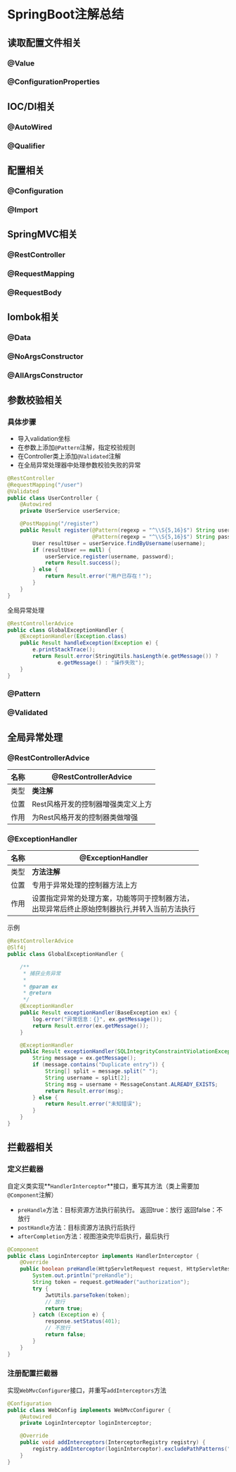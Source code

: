 # SpringBoot注解总结

## 读取配置文件相关

### @Value

### @ConfigurationProperties

## IOC/DI相关

### @AutoWired

### @Qualifier

## 配置相关

### @Configuration

### @Import

## SpringMVC相关

### @RestController

### @RequestMapping

### @RequestBody

## lombok相关

### @Data

### @NoArgsConstructor

### @AllArgsConstructor

## 参数校验相关

### 具体步骤

- 导入validation坐标
- 在参数上添加`@Pattern`注解，指定校验规则
- 在Controller类上添加`@Validated`注解
- 在全局异常处理器中处理参数校验失败的异常

```java
@RestController
@RequestMapping("/user")
@Validated
public class UserController {
    @Autowired
    private UserService userService;

    @PostMapping("/register")
    public Result register(@Pattern(regexp = "^\\S{5,16}$") String username,
                           @Pattern(regexp = "^\\S{5,16}$") String password) {
        User resultUser = userService.findByUsername(username);
        if (resultUser == null) {
            userService.register(username, password);
            return Result.success();
        } else {
            return Result.error("用户已存在！");
        }
    }
}
```

全局异常处理

```java
@RestControllerAdvice
public class GlobalExceptionHandler {
    @ExceptionHandler(Exception.class)
    public Result handleException(Exception e) {
        e.printStackTrace();
        return Result.error(StringUtils.hasLength(e.getMessage()) ?
                e.getMessage() : "操作失败");
    }
}
```

### @Pattern

### @Validated

## 全局异常处理

### @RestControllerAdvice

| 名称 | @RestControllerAdvice              |
| ---- | ---------------------------------- |
| 类型 | **类注解**                         |
| 位置 | Rest风格开发的控制器增强类定义上方 |
| 作用 | 为Rest风格开发的控制器类做增强     |

### @ExceptionHandler

| 名称 | @ExceptionHandler                                            |
| ---- | ------------------------------------------------------------ |
| 类型 | **方法注解**                                                 |
| 位置 | 专用于异常处理的控制器方法上方                               |
| 作用 | 设置指定异常的处理方案，功能等同于控制器方法，<br/>出现异常后终止原始控制器执行,并转入当前方法执行 |

示例

```java
@RestControllerAdvice
@Slf4j
public class GlobalExceptionHandler {

    /**
     * 捕获业务异常
     *
     * @param ex
     * @return
     */
    @ExceptionHandler
    public Result exceptionHandler(BaseException ex) {
        log.error("异常信息：{}", ex.getMessage());
        return Result.error(ex.getMessage());
    }

    @ExceptionHandler
    public Result exceptionHandler(SQLIntegrityConstraintViolationException ex) {
        String message = ex.getMessage();
        if (message.contains("Duplicate entry")) {
            String[] split = message.split(" ");
            String username = split[2];
            String msg = username + MessageConstant.ALREADY_EXISTS;
            return Result.error(msg);
        } else {
            return Result.error("未知错误");
        }
    }
}
```

## 拦截器相关

### 定义拦截器

自定义类实现**`HandlerInterceptor`**接口，重写其方法（类上需要加`@Component`注解）

- `preHandle`方法：目标资源方法执行前执行。 返回true：放行 返回false：不放行
- `postHandle`方法：目标资源方法执行后执行
- `afterCompletion`方法：视图渲染完毕后执行，最后执行

```java
@Component
public class LoginInterceptor implements HandlerInterceptor {
    @Override
    public boolean preHandle(HttpServletRequest request, HttpServletResponse response, Object handler) throws Exception {
        System.out.println("preHandle");
        String token = request.getHeader("authorization");
        try {
            JwtUtils.parseToken(token);
            // 放行
            return true;
        } catch (Exception e) {
            response.setStatus(401);
            // 不放行
            return false;
        }
    }
}
```

### 注册配置拦截器

实现`WebMvcConfigurer`接口，并重写`addInterceptors`方法

```java
@Configuration
public class WebConfig implements WebMvcConfigurer {
    @Autowired
    private LoginInterceptor loginInterceptor;

    @Override
    public void addInterceptors(InterceptorRegistry registry) {
        registry.addInterceptor(loginInterceptor).excludePathPatterns("/user/login","/user/register");
    }
}
```

